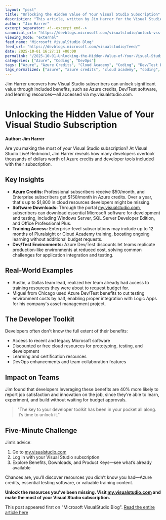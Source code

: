 ```yaml
---
layout: "post"
title: "Unlocking the Hidden Value of Your Visual Studio Subscription"
description: "This article, written by Jim Harrer for the Visual Studio Blog, explores how many developers are missing out on substantial development resources and Azure credits included with their Visual Studio subscriptions. The author shares real-world examples and highlights the benefits and savings available through the my.visualstudio.com portal."
author: "Jim Harrer"
excerpt_separator: <!--excerpt_end-->
canonical_url: "https://devblogs.microsoft.com/visualstudio/unlock-vss-benefits-myvisualstudio/"
viewing_mode: "external"
feed_name: "Microsoft VisualStudio Blog"
feed_url: "https://devblogs.microsoft.com/visualstudio/feed/"
date: 2025-10-01 16:27:11 +00:00
permalink: "/2025-10-01-Unlocking-the-Hidden-Value-of-Your-Visual-Studio-Subscription.html"
categories: ["Azure", "Coding", "DevOps"]
tags: ["Azure", "Azure Credits", "Cloud Academy", "Coding", "Dev/Test Environment", "Developer Tools", "Development Environment", "DevOps", "DevOps Cost Savings", "Enterprise Subscription", "Microsoft Benefits", "MSDN", "My.visualstudio.com", "News", "Pluralsight", "Software Downloads", "SQL Server Developer Edition", "Visual Studio Live", "Visual Studio Subscription", "Visual Studio Subscriptions", "VS"]
tags_normalized: ["azure", "azure credits", "cloud academy", "coding", "devslashtest environment", "developer tools", "development environment", "devops", "devops cost savings", "enterprise subscription", "microsoft benefits", "msdn", "mydotvisualstudiodotcom", "news", "pluralsight", "software downloads", "sql server developer edition", "visual studio live", "visual studio subscription", "visual studio subscriptions", "vs"]
---
```


Jim Harrer uncovers how Visual Studio subscribers can unlock significant value through included benefits, such as Azure credits, Dev/Test software, and learning resources—all accessed via my.visualstudio.com.<!--excerpt_end-->

# Unlocking the Hidden Value of Your Visual Studio Subscription

**Author: Jim Harrer**

Are you making the most of your Visual Studio subscription? At Visual Studio Live! Redmond, Jim Harrer reveals how many developers overlook thousands of dollars worth of Azure credits and developer tools included with their subscription.

## Key Insights

- **Azure Credits:** Professional subscribers receive $50/month, and Enterprise subscribers get $150/month in Azure credits. Over a year, that's up to $1,800 in cloud resources developers might be missing.
- **Software Downloads:** Through the portal [my.visualstudio.com](https://aka.ms/myvs), subscribers can download essential Microsoft software for development and testing, including Windows Server, SQL Server Developer Edition, and Office Professional Plus.
- **Training Access:** Enterprise-level subscriptions may include up to 12 months of Pluralsight or Cloud Academy training, boosting ongoing learning without additional budget requests.
- **Dev/Test Environments:** Azure Dev/Test discounts let teams replicate production-like environments at reduced cost, solving common challenges for application integration and testing.

## Real-World Examples

- Austin, a Dallas team lead, realized her team already had access to training resources they were about to request budget for.
- Miguel from Chicago used Azure Dev/Test benefits to cut testing environment costs by half, enabling proper integration with Logic Apps for his company's asset management project.

## The Developer Toolkit

Developers often don't know the full extent of their benefits:

- Access to recent and legacy Microsoft software
- Discounted or free cloud resources for prototyping, testing, and development
- Learning and certification resources
- DevOps enhancements and team collaboration features

## Impact on Teams

Jim found that developers leveraging these benefits are 40% more likely to report job satisfaction and innovation on the job, since they're able to learn, experiment, and build without waiting for budget approvals.

> "The key to your developer toolkit has been in your pocket all along. It’s time to unlock it."

## Five-Minute Challenge

Jim’s advice:

1. Go to [my.visualstudio.com](https://aka.ms/myvs)
2. Log in with your Visual Studio subscription
3. Explore Benefits, Downloads, and Product Keys—see what’s already available

Chances are, you’ll discover resources you didn’t know you had—Azure credits, essential testing software, or valuable training content.

**Unlock the resources you've been missing. Visit [my.visualstudio.com](https://aka.ms/myvs) and make the most of your Visual Studio subscription.**

This post appeared first on "Microsoft VisualStudio Blog". [Read the entire article here](https://devblogs.microsoft.com/visualstudio/unlock-vss-benefits-myvisualstudio/)
